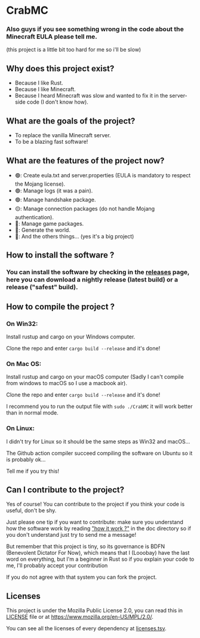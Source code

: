 # CrabMC

### Also guys if you see something wrong in the code about the Minecraft EULA please tell me.

(this project is a little bit too hard for me so i'll be slow)

## Why does this project exist?

* Because I like Rust.
* Because I like Minecraft.
* Because I heard Minecraft was slow and wanted to fix it in the server-side code (I don't know how).

## What are the goals of the project?

* To replace the vanilla Minecraft server.
* To be a blazing fast software!

## What are the features of the project now?

* 🟢: Create eula.txt and server.properties (EULA is mandatory to respect the Mojang license).
* 🟢: Manage logs (it was a pain).
* 🟢: Manage handshake package.
* 🟡: Manage connection packages (do not handle Mojang authentication).
* 🔴: Manage game packages.
* 🔴: Generate the world.
* 🔴: And the others things... (yes it's a big project)

## How to install the software ?

### You can install the software by checking in the [releases](https://github.com/Looobay/CrabMC/releases) page, here you can download a nightly release (latest build) or a release ("safest" build).

## How to compile the project ?

### On Win32:
Install rustup and cargo on your Windows computer.

Clone the repo and enter `cargo build --release` and it's done!

### On Mac OS:
Install rustup and cargo on your macOS computer (Sadly I can't compile from windows to macOS so I use a macbook air).

Clone the repo and enter `cargo build --release` and it's done!

I recommend you to run the output file with `sudo ./CrabMC` it will work better than in normal mode.

### On Linux:
I didn't try for Linux so it should be the same steps as Win32 and macOS...

The Github action compiler succeed compiling the software on Ubuntu so it is probably ok...

Tell me if you try this!

## Can I contribute to the project?
Yes of course! You can contribute to the project if you think your code is useful, don't be shy.

Just please one tip if you want to contribute: make sure you understand how the software work by reading ["how it work ?"](doc/how_it_work.md) in the doc directory so if you don't understand just try to send me a message!

But remember that this project is tiny, so its governance is BDFN (Benevolent Dictator For Now), which means that I (Looobay) have the last word on everything, but I'm a beginner in Rust so if you explain your code to me, I'll probably accept your contribution

If you do not agree with that system you can fork the project.

## Licenses

This project is under the Mozilla Public License 2.0, you can read this in [LICENSE](LICENSE) file or at https://www.mozilla.org/en-US/MPL/2.0/.

You can see all the licenses of every dependency at [licenses.tsv](licenses.tsv).
